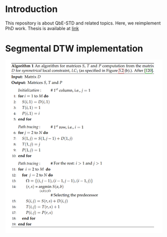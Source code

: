 # Introduction
This repository is about QbE-STD and related topics. Here, we reimplement PhD work. Thesis is available at [link](http://drsr.daiict.ac.in/jspui/bitstream/123456789/649/1/201121003.pdf)

# Segmental DTW implementation
![height=0.25in](2024-07-05-01-25-44.png)
